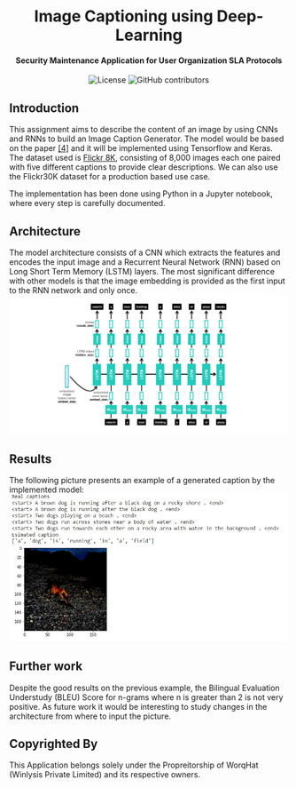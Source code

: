<h1 align="center">Image Captioning using Deep-Learning</h1>
<h4 align="center">Security Maintenance Application for User Organization SLA Protocols</h4>

<p align="center">
  <img alt="License" src="https://img.shields.io/github/license/worqhat/image-captioning?style=flat-square" />
  <img alt="GitHub contributors" src="https://img.shields.io/github/contributors/worqhat/image-captioning?style=flat-square" />
</p>

## Introduction
This assignment aims to describe the content of an image by using CNNs and RNNs to build an Image Caption Generator. The model would be based on the paper [[4]](https://arxiv.org/pdf/1411.4555.pdf) and it will be implemented using Tensorflow and Keras. The dataset used is [Flickr 8K](https://www.kaggle.com/adityajn105/flickr8k), consisting of 8,000 images each one paired with five different captions to provide clear descriptions. We can also use the Flickr30K dataset for a production based use case.

The implementation has been done using Python in a Jupyter notebook, where every step is carefully documented.

## Architecture
The model architecture consists of a CNN which extracts the features and encodes the input image and a Recurrent Neural Network (RNN) based on Long Short Term Memory (LSTM) layers. The most significant difference with other models is that the image embedding is provided as the first input to the RNN network and only once.
![Model architecture](docs/decoder.png)

## Results
The following picture presents an example of a generated caption by the implemented model:
![Results Image Captioning](docs/results-example.jpg)

## Further work
Despite the good results on the previous example, the Bilingual Evaluation Understudy (BLEU) Score for n-grams where n is greater than 2 is not very positive. As future work it would be interesting
to study changes in the architecture from where to input the picture.

## Copyrighted By
This Application belongs solely under the Propreitorship of WorqHat (Winlysis Private Limited) and its respective owners.
